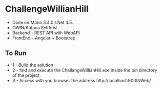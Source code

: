 # ChallengeWillianHill

* Done on Mono 3.4.0 /.Net 4.5. 
* OWIN/Katana Selfhost
* Backend - REST API with WebAPI
* FrontEnd - Angular + Bootstrap

## To Run
* 1 - Build the solution
* 2 - find and execute the ChallangeWillianHill.exe inside the bin directory of the project.
* 3 - Access with you browser the address http://localhost:9000/Web/

